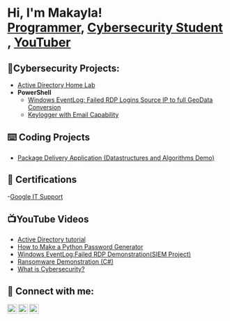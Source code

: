 <h1> Hi, I'm Makayla! <br/><a href="https://github.com/m-barkley">Programmer</a>, <a href="https://www.linkedin.com/in/makaylabarkleymb/"> Cybersecurity Student </a>, <a href="https://www.youtube.com/channel/UCj3Y6i7aJKC0s5crhPcd67g">YouTuber</a></h1>

<h2>🔐Cybersecurity Projects:</h2>

- [Active Directory Home Lab](https://github.com/m-barkley/LABURL) 
- <b>PowerShell</b>
  - [Windows EventLog: Failed RDP Logins Source IP to full GeoData Conversion](https://github.com/m-barkley/Sentinel-Lab)
  - [Keylogger with Email Capability](https://github.com/m-barkley/Key-Logger-With-Email)

 <h2>⌨️ Coding Projects </h2>

  - [Package Delivery Application (Datastructures and Algorithms Demo)](https://github.com/m-barkley/Package-Delivery-Pathfinding-Algorithm)

<h2>🏅 Certifications </h2>

-[Google IT Support](https://www.coursera.org/account/accomplishments/professional-cert/DBUVCJP3M7UG?utm_source=link&utm_medium=certificate&utm_content=cert_image&utm_campaign=sharing_cta&utm_product=prof)

<h2>📺YouTube Videos</h2>

- [Active Directory tutorial](https://www.youtube.com/@makayla.barkley)
- [How to Make a Python Password Generator](https://youtu.be/o9Wld8gPTFw)
- [Windows EventLog:Failed RDP Demonstration(SIEM Project)](https://www.youtube.com/@makayla.barkley)
- [Ransomware Demonstration (C#)](https://www.youtube.com/@makayla.barkley)
- [What is Cybersecurity?](https://www.youtube.com/@makayla.barkley)

<h2> 🤳 Connect with me:</h2>

[<img align="left" alt="MakaylaBarkley| YouTube" width="22px" src="https://cdn.jsdelivr.net/npm/simple-icons@v3/icons/youtube.svg" />][youtube]
[<img align="left" alt="MakaylaBarkley| LinkedIn" width="22px" src="https://cdn.jsdelivr.net/npm/simple-icons@v3/icons/linkedin.svg" />][linkedin]
[<img align="left" alt="MakaylaBarkley| Instagram" width="22px" src="https://cdn.jsdelivr.net/npm/simple-icons@v3/icons/instagram.svg" />][instagram]

[youtube]: https://www.youtube.com/c/makayla.barkley
[instagram]: https://www.instagram.com/null/
[linkedin]: https://linkedin.com/in/makaylabarkleymb
<!--

Here are some ideas to get you started:

- 🔭 I’m currently working on ...
- 🌱 I’m currently learning ...
- 👯 I’m looking to collaborate on ...
- 🤔 I’m looking for help with ...
- 💬 Ask me about ...
- 📫 How to reach me: ...
- 😄 Pronouns: ...
- ⚡ Fun fact: ...
-->
